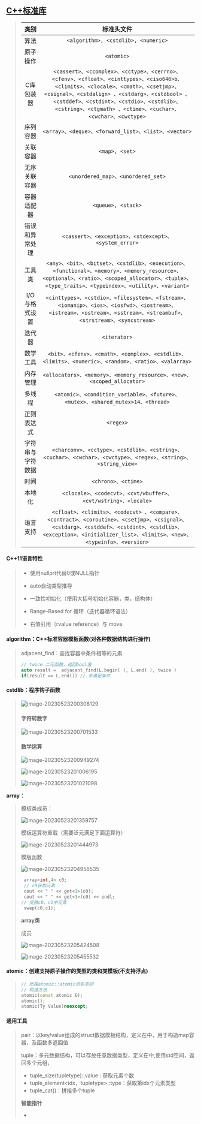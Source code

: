 ## [C++标准库](https://learn.microsoft.com/zh-cn/cpp/standard-library/cpp-standard-library-header-files?view=msvc-170)

> |       类别       |                          标准头文件                          |
> | :--------------: | :----------------------------------------------------------: |
> |       算法       |             `<algorithm>, <cstdlib>, <numeric>`              |
> |     原子操作     |                          `<atomic>`                          |
> |    C库包装器     | `<cassert>、<ccomplex>、<cctype>、<cerrno>、<cfenv>、<cfloat>、<cinttypes>、<ciso646>b、<climits>、<clocale>、<cmath>、<csetjmp>、<csignal>、<cstdalign> 、<cstdarg>、<cstdbool> 、<cstddef>、<cstdint>、<cstdio>、<cstdlib>、<cstring>、<ctgmath> 、<ctime>、<cuchar>、<cwchar>、<cwctype>` |
> |     序列容器     |     `<array>、<deque>、<forward_list>、<list>、<vector>`     |
> |     关联容器     |                        `<map>, <set>`                        |
> |   无序关联容器   |              `<unordered_map>、<unordered_set>`              |
> |    容器适配器    |                      `<queue>, <stack>`                      |
> |  错误和异常处理  |    `<cassert>、<exception>、<stdexcept>、<system_error>`     |
> |      工具类      | `<any>、<bit>、<bitset>、<cstdlib>、<execution>、<functional>、<memory>、<memory_resource>、<optional>、<ratio>、<scoped_allocator>、<tuple>、<type_traits>、<typeindex>、<utility>、<variant>` |
> |  I/O与格式设置   | `<cinttypes>、<cstdio>、<filesystem>、<fstream>、<iomanip>、<ios>、<iosfwd>、<iostream>、<istream>、<ostream>、<sstream>、<streambuf>、<strstream>、<syncstream>` |
> |      迭代器      |                         `<iterator>`                         |
> |     数学工具     | `<bit>、<cfenv>、<cmath>、<complex>、<cstdlib>、<limits>、<numeric>、<random>、<ratio>、<valarray>` |
> |     内存管理     | `<allocators>、<memory>、<memory_resource>、<new>、<scoped_allocator>` |
> |      多线程      | `<atomic>、<condition_variable>、<future>、<mutex>、<shared_mutex>14、<thread>` |
> |    正则表达式    |                          `<regex>`                           |
> | 字符串与字符数据 | `<charconv>、<cctype>、<cstdlib>、<cstring>、<cuchar>、<cwchar>、<cwctype>、<regex>、<string>、<string_view>` |
> |       时间       |                     `<chrono>、<ctime>`                      |
> |      本地化      | `<clocale>、<codecvt>、<cvt/wbuffer>、<cvt/wstring>、<locale>` |
> |     语言支持     | `<cfloat>、<climits>、<codecvt> 、<compare>、<contract>、<coroutine>、<csetjmp>、<csignal>、<cstdarg>、<cstddef>、<cstdint>、<cstdlib>、<exception>、<initializer_list>、<limits>、<new>、<typeinfo>、<version>` |
>

#### **C++11语言特性**

> - 使用nullprt代替0或NULL指针
>
> - auto自动类型推导
>
> - 一致性初始化（使用大括号初始化容器，类，结构体）
>
> - Range-Based for 循环（迭代器循环语法）
>
> - 右值引用（rvalue reference）与 move
>
>   

#### **algorithm：C++标准容器模板函数**(对各种数据结构进行操作)

> adjacent_find：查找容器中条件相等的元素 
>
> ~~~C++
> // twice 二元函数，返回bool值
> auto result =  adjacent_find(L.begin( ), L.end( ), twice )
> if(result == L.end()) // 未满足条件
> ~~~

#### **cstdlib：程序钩子函数**

> ![image-20230523200308129](image-20230523200308129.png) 
>
> #### **字符转数字**
>
> ![image-20230523200701533](image-20230523200701533.png) 
>
> #### **数学运算**
>
> ![image-20230523200949274](image-20230523200949274.png) 
>
> ![image-20230523201006195](image-20230523201006195.png) 
>
> ![image-20230523201021098](image-20230523201021098.png) 

**array：**

> 模板类成员：
>
> ![image-20230523201359757](image-20230523201359757.png) 
>
> 模板运算符重载（需要泛元满足下面运算符）
>
> ![image-20230523201444973](image-20230523201444973.png)  
>
> 模版函数
>
> ![image-20230523204956535](image-20230523204956535.png) 
>
> ~~~C++
>  array<int,4> c0;
>  // c0获取元素
>  cout << " " << get<1>(c0);
>  cout << " " << get<3>(c0) << endl;
> // 交换c0，c1中元素
>  swap(c0,c1);
> ~~~
>
> **array类**
>
> 成员
>
> ![image-20230523205424508](image-20230523205424508.png) 
>
> ![image-20230523205455532](image-20230523205455532.png) 

#### **atomic**：创建支持原子操作的类型的类和类模板(不支持浮点)

> ~~~C++
> // 所属atomic::atomic命名空间
> // 构造方法
> atomic(const atomic &);
> atomic();
> atomic(Ty Value)noexcept;
> ~~~

#### **通用工具**

> pair：以key/value组成的struct数据模板结构，定义在<utility>中，用于构造map容器，及函数多返回值
>
> tuple：多元数据结构，可以存放任意数据类型，定义在<tuple>中,使用std空间，返回多个元组，
>
> - tuple_size(tupletype)::value : 获取元素个数
> - tuple_element<idx，tupletype>::type：获取第idx个元素类型
> - tuple_cat()：拼接多个tuple
>
> **智能指针**
>
> - 



 


